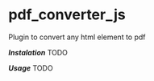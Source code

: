 # pdf_converter_js
Plugin to convert any html element to pdf

***Instalation***
TODO

***Usage***
TODO
